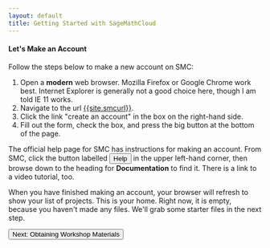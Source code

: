 ```yaml
---
layout: default
title: Getting Started with SageMathCloud
---
```



#### Let's Make an Account

Follow the steps below to make a new account on SMC:

1. Open a **modern** web browser. Mozilla Firefox or Google Chrome work best. Internet
   Explorer is generally not a good choice here, though I am told IE 11 works.
2. Navigate to the url [{{site.smcurl}}]({{site.smcurl}}).
3. Click the link "create an account" in the box on the right-hand side.
4. Fill out the form, check the box, and press the big button at the bottom of the page.

The official help page for SMC has instructions for making an account. From SMC,
click the button labelled <button type="button" class="btn btn-default">
<span class="glyphicon glyphicon-question-sign"></span>Help</button> in the upper left-hand
corner, then browse down to the heading for **Documentation** to find it. There is a link
to a video tutorial, too.



When you have finished making an account, your browser will refresh to show your
list of projects. This is your home. Right now, it is empty, because you haven't made any files.
We'll grab some starter files in the next step.

<div class="btn-group">
<a href="{{site.baseurl}}/get/">
<button type="button" class="btn-primary btn-lg">
Next: Obtaining Workshop Materials
</button>
</div>
</a>
</div>

<p><br /></p>
